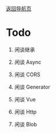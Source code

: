 [返回导航页](https://cqzhen.github.io/blog.html "导航页面")

# Todo

1. 闲谈继承

2. 闲谈 Async

3. 闲谈 CORS

4. 闲谈 Generator

5. 闲谈 Vue

6. 闲谈 Http 

7. 闲谈 Blob
